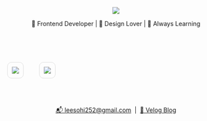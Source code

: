 <div align="center">

<img src="https://capsule-render.vercel.app/api?type=waving&color=E0F7FA&height=150&section=header&text=Hi,%20I'm%20SOHEE%20👋&fontSize=32&fontColor=000000&fontAlignY=40" />

<p>🌱 Frontend Developer | 🎨 Design Lover | 🔎 Always Learning</p>
<br /><br /><br />

<table style="border-collapse: separate; border-spacing: 0 0;"><tr>
<td style="border: 1px solid #ddd; border-radius: 10px; padding: 10px; vertical-align: top;">
  <img src="https://github-readme-stats.vercel.app/api?username=do2y&show_icons=true&bg_color=ffffff&title_color=003366&text_color=003366&icon_color=003366&hide_border=true" />
</td>
<td style="width: 20px;"></td>
<td style="border: 1px solid #ddd; border-radius: 10px; padding: 10px; vertical-align: top;">
  <img src="https://github-readme-stats.vercel.app/api/top-langs/?username=do2y&layout=compact&bg_color=ffffff&title_color=000000&text_color=000000&hide_border=true" />
</td>
</tr></table>

<br /><br />

<a href="mailto:leesohi252@gmail.com">📬 leesohi252@gmail.com</a> &nbsp;|&nbsp; <a href="https://velog.io/@do2y/posts" target="_blank">📝 Velog Blog</a>

</div>
